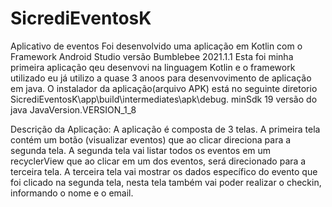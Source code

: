# SicrediEventosK
Aplicativo de eventos
Foi desenvolvido uma aplicação em Kotlin com o Framework Android Studio versão Bumblebee 2021.1.1
Esta foi minha primeira aplicação qeu desenvovi na linguagem Kotlin e o framework utilizado eu já utilizo a quase 3 anoos para desenvovimento de aplicação em java.
O instalador da aplicação(arquivo APK) está no seguinte diretorio SicrediEventosK\app\build\intermediates\apk\debug.
minSdk 19 
versão do java JavaVersion.VERSION_1_8

Descrição da Aplicação:
A aplicação é composta de 3 telas.
A primeira tela contém um botão (visualizar eventos) que ao clicar direciona para a segunda tela.
A segunda tela vai listar todos os eventos em um recyclerView que ao clicar em um dos eventos, será direcionado para a terceira tela.
A terceira tela vai mostrar os dados específico do evento que foi clicado na segunda tela, nesta tela também vai poder realizar o checkin, informando o nome e o email.

